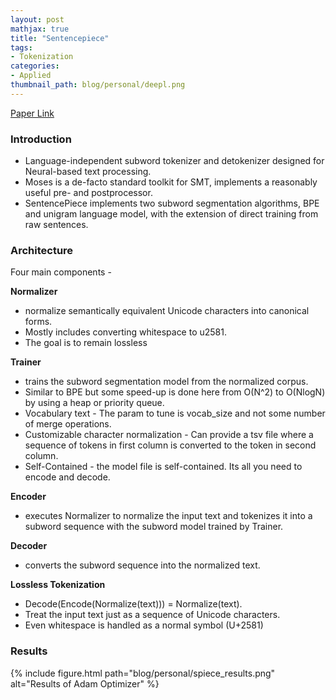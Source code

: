```yaml
---
layout: post
mathjax: true
title: "Sentencepiece"
tags:
- Tokenization
categories:
- Applied
thumbnail_path: blog/personal/deepl.png
---
```


[Paper Link](https://www.aclweb.org/anthology/D18-2012.pdf)


### Introduction
- Language-independent subword tokenizer and detokenizer designed for Neural-based text processing.
- Moses is a de-facto standard toolkit for SMT, implements a reasonably useful pre- and postprocessor.
- SentencePiece implements two subword segmentation algorithms, BPE and unigram language model, with the extension of direct training from raw sentences.

### Architecture

Four main components - 

**Normalizer**
- normalize semantically equivalent Unicode characters into canonical forms.
- Mostly includes converting whitespace to u2581.
- The goal is to remain lossless

**Trainer**
- trains the subword segmentation model from the normalized corpus.
- Similar to BPE but some speed-up is done here from O(N^2) to O(NlogN) by using a heap or priority queue.
- Vocabulary text - The param to tune is vocab_size and not some number of merge operations.
- Customizable character normalization - Can provide a tsv file where a sequence of tokens in first column is converted to the token in second column.
- Self-Contained - the model file is self-contained. Its all you need to encode and decode.

**Encoder**
- executes Normalizer to normalize the input text and tokenizes it into a subword sequence with the subword model trained by
Trainer.

**Decoder** 
- converts the subword sequence into the normalized text.

**Lossless Tokenization**
- Decode(Encode(Normalize(text))) = Normalize(text).
- Treat the input text just as a sequence of Unicode characters.
- Even whitespace is handled as a normal symbol (U+2581)

### Results

{% include figure.html path="blog/personal/spiece_results.png" alt="Results of Adam Optimizer" %}